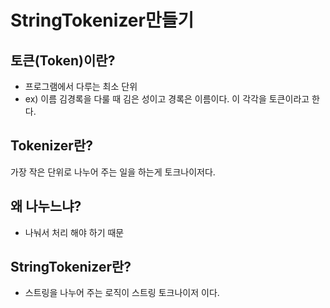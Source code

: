 # StringTokenizer만들기

## 토큰(Token)이란?
* 프로그램에서 다루는 최소 단위
* ex) 이름 김경록을 다룰 때 김은 성이고 경록은 이름이다.
이 각각을 토큰이라고 한다.

## Tokenizer란?
가장 작은 단위로 나누어 주는 일을 하는게 토크나이저다.

## 왜 나누느냐?
* 나눠서 처리 해야 하기 때문

## StringTokenizer란?
* 스트링을 나누어 주는 로직이 스트링 토크나이저 이다.